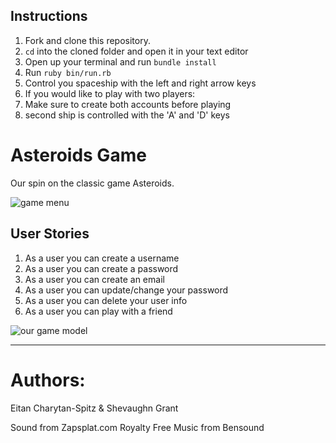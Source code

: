 ## Instructions

1. Fork and clone this repository.
2. `cd` into the cloned folder and open it in your text editor
3. Open up your terminal and run `bundle install`
4. Run `ruby bin/run.rb`
5. Control you spaceship with the left and right arrow keys
6. If you would like to play with two players:
7. Make sure to create both accounts before playing
8. second ship is controlled with the 'A' and 'D' keys


# Asteroids Game

Our spin on the classic game Asteroids.

![game menu](https://i.imgur.com/Dguu43d.png)

## User Stories

1. As a user you can create a username
2. As a user you can create a password
3. As a user you can create an email
4. As a user you can update/change your password
5. As a user you can delete your user info
6. As a user you can play with a friend

![our game model](https://i.imgur.com/0E58aZv.png)



---
# Authors:

Eitan Charytan-Spitz & Shevaughn Grant

Sound from Zapsplat.com
Royalty Free Music from Bensound

